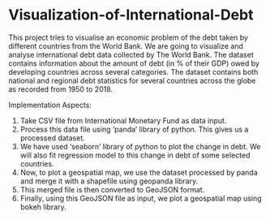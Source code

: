 # Visualization-of-International-Debt
This project tries to visualise an economic problem of the debt taken by different countries from the World Bank. We are going to visualize and analyse international debt data collected by The World Bank. The dataset contains information about the amount of debt (in % of their GDP) owed by developing countries across several categories. The dataset contains both national and regional debt statistics for several countries across the globe as recorded from 1950 to 2018.

Implementation Aspects:
1. Take CSV file from International Monetary Fund as data input.
2. Process this data file using ‘panda’ library of python. This gives us a processed dataset.
3. We have used ‘seaborn’ library of python to plot the change in debt. We will also fit regression model to this change in debt of some selected countries.
4. Now, to plot a geospatial map, we use the dataset processed by panda and merge it with a shapefile using geopanda library.
5. This merged file is then converted to GeoJSON format.
6. Finally, using this GeoJSON file as input, we plot a geospatial map using bokeh library.
